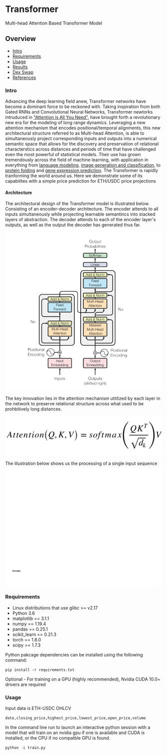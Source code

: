 # Transformer
Multi-head Attention Based Transformer Model

## Overview
  * [Intro](#intro)
  * [Requirements](#requirements)
  * [Usage](#usage)
  * [Results](#results)
  * [Dex Swap](#dexswap)
  * [References](#references)


### Intro
  Advancing the deep learning field anew, Transformer networks have become a dominant force to be reckoned with. Taking inspiration from both Gated RNNs and Convolutional Neural Networks, Transformer newtorks intruduced in ["Attention is All You Need"](https://arxiv.org/abs/1706.03762), have brought forth a revolutionary new era for the modeling of long range dynamics. Leveraging a new attention mechanism that encodes positional/temporal alignments, this new architectural structure referred to as Multi-head Attention, is able to simultaneously project corresponding inputs and outputs into a numerical semantic space that allows for the discovery and preservation of relational characterstics across distances and periods of time that have challenged even the most powerful of statistical models. Their use has grown tremendously across the field of machine learning, with application in everything from [language modeling](https://arxiv.org/pdf/1810.04805.pdf), [image generation and classification](https://arxiv.org/pdf/2010.11929.pdf), to [protein folding](https://www.nature.com/articles/d41586-021-03499-y?error=cookies_not_supported&code=80a3df6a-6a29-4845-acb6-1aa735d6e8aa) and [gene expression prediction](https://www.deepmind.com/blog/predicting-gene-expression-with-ai). The Transformer is rapidly tranforming the world around us. Here we demonstrate some of its capabilites with a simple price prediction for ETH/USDC price projections


#### Architecture
The architectural design of the Transformer model is illustrated below. Consisting of an encoder-decoder architecture. The encoder attends to all inputs simultaneously while projecting learnable semantincs into stacked layers of abstraction. The decoder attends to each of the encoder layer's outputs, as well as the output the decoder has generated thus far.

![transformer_arch](images/General_Arch.png)

The key innovation lies in the attention mechanism utitlized by each layer in the network to preserve relational structure across what used to be prohbitively long distances.

![attention equation](images/attention_equation.png)

The illustration below shows us the processing of a single input sequence
![attention equation](images/attention_head.gif)


### Requirements
  * Linux distributions that use glibc >= v2.17
  * Python 3.6
  * matplotlib == 3.1.1
  * numpy == 1.19.4
  * pandas == 0.25.1
  * scikit_learn == 0.21.3
  * torch == 1.8.0
  * scipy == 1.7.3


Python pakcage dependencies can be installed using the following command:
```
pip install -r requirements.txt
```
Optional - For training on a GPU (highly recommended), Nvidia CUDA 10.0+ drivers are required

### Usage

Input data is ETH-USDC OHLCV

```
date,closing_price,highest_price,lowest_price,open_price,volume
```

In the command line run to launch an interactive python session with a model that will train on an nvidia gpu if one is available and CUDA is installed, or the CPU if no compatble GPU is found.

```python
python -i train.py
```

